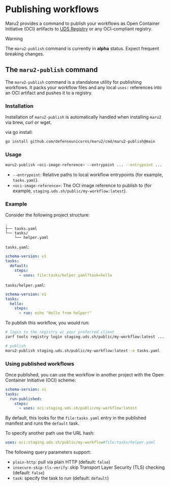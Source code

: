 # Publishing workflows

Maru2 provides a command to publish your workflows as Open Container Initiative (OCI) artifacts to [UDS Registry](https://registry.defenseunicorns.com/) or any OCI-compliant registry.

> [!WARNING]
> The `maru2-publish` command is currently in **alpha** status. Expect frequent breaking changes.

<!--
TODO: once out of ALPHA, this doc MAY be merged into ./syntax.md.

At the very minimum, ./syntax.md MUST be updated to showcase the `oci:` uses syntax and query parameters.
-->

## The `maru2-publish` command

The `maru2-publish` command is a standalone utility for publishing workflows. It packs your workflow files and any local `uses:` references into an OCI artifact and pushes it to a registry.

### Installation

Installation of `maru2-publish` is automatically handled when installing `maru2` via brew, curl or wget.

via go install:

```sh
go install github.com/defenseunicorns/maru2/cmd/maru2-publish@main
```

### Usage

```sh
maru2-publish <oci-image-reference> --entrypoint ... --entrypoint ...
```

- `--entrypoint`: Relative paths to local workflow entrypoints (for example, `tasks.yaml`).
- `<oci-image-reference>`: The OCI image reference to publish to (for example, `staging.uds.sh/public/my-workflow:latest`).

### Example

Consider the following project structure:

```plaintext
.
├── tasks.yaml
└── tasks/
    └── helper.yaml
```

`tasks.yaml`:

```yaml
schema-version: v1
tasks:
  default:
    steps:
      - uses: file:tasks/helper.yaml?task=hello
```

`tasks/helper.yaml`:

```yaml
schema-version: v1
tasks:
  hello:
    steps:
      - run: echo "Hello from helper!"
```

To publish this workflow, you would run:

```sh
# login to the registry w/ your preferred client
zarf tools registry login staging.uds.sh/public/my-workflow:latest ...

# publish
maru2-publish staging.uds.sh/public/my-workflow:latest -e tasks.yaml
```

### Using published workflows

Once published, you can use the workflow in another project with the Open Container Initiative (OCI) scheme:

```yaml
schema-version: v1
tasks:
  run-published:
    steps:
      - uses: oci:staging.uds.sh/public/my-workflow:latest
```

By default, this looks for the `file:tasks.yaml` entry in the published manifest and runs the `default` task.

To specify another path use the URL hash:

```yaml
uses: oci:staging.uds.sh/public/my-workflow#file:tasks/helper.yaml
```

The following query parameters support:

- `plain-http`: pull via plain HTTP (default: `false`)
- `insecure-skip-tls-verify`: skip Transport Layer Security (TLS) checking (default: `false`)
- `task`: specify the task to run (default: `default`)
